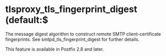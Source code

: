 # tlsproxy_tls_fingerprint_digest (default:$ 

 The message digest algorithm to construct remote SMTP
client-certificate
fingerprints. See smtpd_tls_fingerprint_digest for further details.


 This feature is available in Postfix 2.8 and later. 



